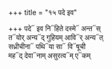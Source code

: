 +++
title = "१५ पदे इव"

+++
पदे᳓ इव नि᳓हिते दस्मे᳓ अन्त᳓स्  
त᳓योर् अन्य᳓द् गुहियम् आवि᳓र् अन्य᳓त्  
सध्रीचीना᳓ पथि᳓या सा᳓ वि᳓षूची  
मह᳓द् देवा᳓नाम् असुरत्व᳓म् ए᳓कम्